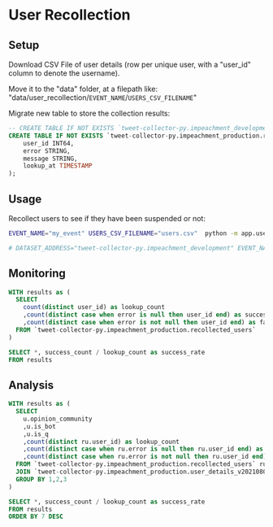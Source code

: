 # User Recollection


## Setup

Download CSV File of user details (row per unique user, with a "user_id" column to denote the username).

Move it to the "data" folder, at a filepath like: "data/user_recollection/`EVENT_NAME`/`USERS_CSV_FILENAME`"


Migrate new table to store the collection results:

```sql
-- CREATE TABLE IF NOT EXISTS `tweet-collector-py.impeachment_development.recollected_users` (
CREATE TABLE IF NOT EXISTS `tweet-collector-py.impeachment_production.recollected_users` (
    user_id INT64,
    error STRING,
    message STRING,
    lookup_at TIMESTAMP
);
```

## Usage

Recollect users to see if they have been suspended or not:

```sh
EVENT_NAME="my_event" USERS_CSV_FILENAME="users.csv"  python -m app.user_recollection.job

# DATASET_ADDRESS="tweet-collector-py.impeachment_development" EVENT_NAME="impeachment_2020" LIMIT=1000 python -m app.user_recollection.job
```

## Monitoring

```sql
WITH results as (
  SELECT
    count(distinct user_id) as lookup_count
    ,count(distinct case when error is null then user_id end) as success_count
    ,count(distinct case when error is not null then user_id end) as failure_count
  FROM `tweet-collector-py.impeachment_production.recollected_users`
)

SELECT *, success_count / lookup_count as success_rate
FROM results
```

## Analysis

```sql
WITH results as (
  SELECT 
    u.opinion_community
    ,u.is_bot
    ,u.is_q
    ,count(distinct ru.user_id) as lookup_count
    ,count(distinct case when ru.error is null then ru.user_id end) as success_count
    ,count(distinct case when ru.error is not null then ru.user_id end) as failure_count
  FROM `tweet-collector-py.impeachment_production.recollected_users` ru
  JOIN `tweet-collector-py.impeachment_production.user_details_v20210806_slim` u ON u.user_id = ru.user_id
  GROUP BY 1,2,3
)

SELECT *, success_count / lookup_count as success_rate
FROM results
ORDER BY 7 DESC
```
